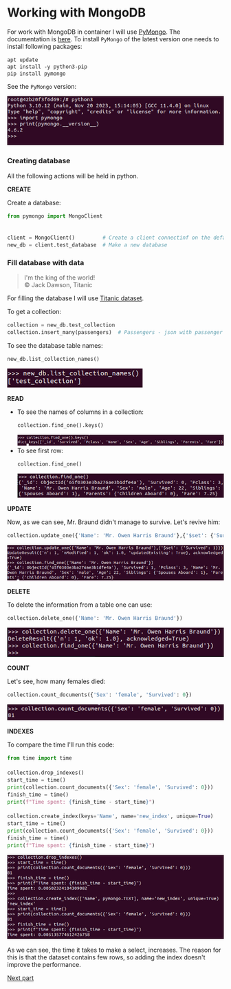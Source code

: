 # Working with MongoDB

For work with MongoDB in container I will use [PyMongo](https://www.mongodb.com/docs/drivers/pymongo/).
The documentation is [here](https://pymongo.readthedocs.io/en/stable/).
To install `PyMongo` of the latest version one needs to install following packages:
```shell
apt update
apt install -y python3-pip
pip install pymongo
```
See the `PyMongo` version:

![Alt text](images/pymongo_version.jpg "version of pymongo")
### Creating database

All the following actions will be held in python.

**CREATE**

Create a database:

```python
from pymongo import MongoClient


client = MongoClient()         # Create a client connectinf on the default host and port
new_db = client.test_database  # Make a new database
```

### Fill database with data
> I'm the king of the world!    
> © Jack Dawson, Titanic

For filling the database I will use [Titanic dataset](https://web.stanford.edu/class/archive/cs/cs109/cs109.1166/problem12.html).

To get a collection:

  ```python
  collection = new_db.test_collection
  collection.insert_many(passengers)  # Passengers - json with passenger data
  ```

To see the database table names:
```python
new_db.list_collection_names()
```
![Alt text](images/table_names.jpg)

**READ** 
* To see the names of columns in a collection:
  ```python
  collection.find_one().keys()
  ```
  ![Alt text](images/col_names.jpg)
* To see first row:
  ```python
  collection.find_one()
  ```
  ![Alt text](images/first_row.jpg)

**UPDATE**

Now, as we can see, Mr. Braund didn't manage to survive. Let's revive him:
```python
collection.update_one({'Name': 'Mr. Owen Harris Braund'},{'$set': {'Survived': 1}})
```
![Alt text](images/update.jpg)

**DELETE**

To delete the information from a table one can use:
```python
collection.delete_one({'Name': 'Mr. Owen Harris Braund'})
```
![Alt text](images/delete.jpg)

**COUNT**

Let's see, how many females died:
```python
collection.count_documents({'Sex': 'female', 'Survived': 0})
```
![Alt text](images/count.jpg)

**INDEXES**

To compare the time I'll run this code:
```python
from time import time

collection.drop_indexes()
start_time = time()
print(collection.count_documents({'Sex': 'female', 'Survived': 0}))
finish_time = time()
print(f"Time spent: {finish_time - start_time}")

collection.create_index(keys='Name', name='new_index', unique=True)
start_time = time()
print(collection.count_documents({'Sex': 'female', 'Survived': 0}))
finish_time = time()
print(f"Time spent: {finish_time - start_time}")
```
![Alt text](images/indexes.jpg)

As we can see, the time it takes to make a select, increases. 
The reason for this is that the dataset contains few rows, 
so adding the index doesn't improve the performance.

[Next part](stopping_container.md)
